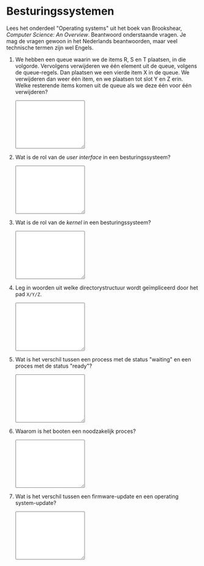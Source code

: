 # Besturingssystemen

Lees het onderdeel "Operating systems" uit het boek van Brookshear, *Computer Science: An Overview*. Beantwoord onderstaande vragen. Je mag de vragen gewoon in het Nederlands beantwoorden, maar veel technische termen zijn wel Engels.

1.  We hebben een queue waarin we de items R, S en T plaatsen, in die volgorde. Vervolgens verwijderen we één element uit de queue, volgens de queue-regels. Dan plaatsen we een vierde item X in de queue. We verwijderen dan weer één item, en we plaatsen tot slot Y en Z erin. Welke resterende items komen uit de queue als we deze één voor één verwijderen?

    <textarea name="form[q1]" rows="8" required></textarea>

2.  Wat is de rol van de *user interface* in een besturingssysteem?

    <textarea name="form[q2]" rows="8" required></textarea>

3.  Wat is de rol van de *kernel* in een besturingssysteem?

    <textarea name="form[q3]" rows="8" required></textarea>

4.  Leg in woorden uit welke directorystructuur wordt geïmpliceerd door het pad `X/Y/Z`.

    <textarea name="form[q4]" rows="8" required></textarea>

5.  Wat is het verschil tussen een process met de status "waiting" en een proces met de status "ready"?

    <textarea name="form[q5]" rows="8" required></textarea>

6.  Waarom is het booten een noodzakelijk proces?

    <textarea name="form[q6]" rows="8" required></textarea>

7.  Wat is het verschil tussen een firmware-update en een operating system-update?

    <textarea name="form[q7]" rows="8" required></textarea>
